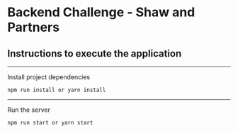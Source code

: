 # Backend Challenge - Shaw and Partners

## Instructions to execute the application
<hr/>


Install project dependencies

```
npm run install or yarn install
```

<hr/>

Run the server

```
npm run start or yarn start
```

